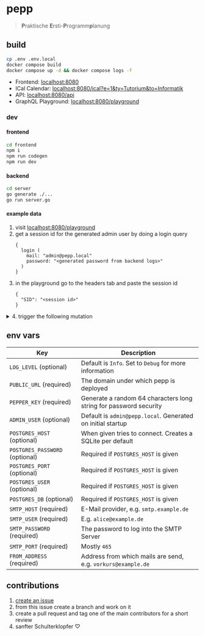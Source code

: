 # pepp
> **P**raktische **E**rsti-**P**rogramm**p**lanung

## build
```bash
cp .env .env.local
docker compose build
docker compose up -d && docker compose logs -f
```

- Frontend: [localhost:8080](http://localhost:8080)
- ICal Calendar: [localhost:8080/ical?e=1&ty=Tutorium&to=Informatik](http://localhost:8080/ical?e=1&ty=Tutorium&to=Informatik)
- API: [localhost:8080/api](http://localhost:8080/api)
- GraphQL Playground: [localhost:8080/playground](http://localhost:8080/playground)

### dev
#### frontend
```bash
cd frontend
npm i
npm run codegen
npm run dev
```

#### backend
```bash
cd server
go generate ./...
go run server.go
```

#### example data
1. visit [localhost:8080/playground](http://localhost:8080/playground)
2. get a session id for the generated admin user by doing a login query
    ```
    {
      login (
        mail: "admin@pepp.local"
        password: "<generated password from backend logs>"
      )
    }
    ```
3. in the playground go to the headers tab and paste the session id
    ```
    {
      "SID": "<session id>"
    }
    ```
<details>
    <summary>4. trigger the following mutation</summary>

    mutation exampleData {
      tutor1: addUser(user: {mail: "tutor1@example.de", fn: "Tutorin", sn: "One", password: "test1"})
      tutor2: addUser(user: {mail: "tutor2@example.de", fn: "Tutor", sn: "Two", password: "test2"})
      mmk: addBuilding(
        building: {name: "Mathematikon", street: "INF", number: "205", city: "Heidelberg", zip: "69115", latitude: 49.417493, longitude: 8.675197, zoomLevel: 17}
      ) {
        ID
      }
      kip: addBuilding(
        building: {name: "Kirchhoff-Institut für Physik", street: "INF", number: "227", city: "Heidelberg", zip: "69115", latitude: 49.4162501, longitude: 8.6694734, zoomLevel: 17}
      ) {
        ID
      }
      sr1: addRoom(
        room: {number: "101", name: "SR 1", capacity: 20, floor: 2, buildingID: 1}
      ) {
        number
      }
      sr2: addRoom(room: {number: "2.141", capacity: 35, buildingID: 1}) {
        number
      }
      sr3: addRoom(
        room: {number: "503", name: "Labor 1", capacity: 30, floor: 5, buildingID: 2}
      ) {
        number
      }
      mathe: addLabel(label: {name: "Mathe", color: "#87cefa", kind: TOPIC}) {
        name
      }
      info: addLabel(label: {name: "Informatik", color: "#FFE31A", kind: TOPIC}) {
        name
      }
      allg: addLabel(label: {name: "Allgemein", color: "#5D737E", kind: TOPIC}) {
        name
      }
      tutorial: addLabel(
        label: {name: "Tutorium", color: "#ABBA7C", kind: EVENT_TYPE}
      ) {
        name
      }
      vl: addLabel(label: {name: "Vorlesung", color: "#ffbf00", kind: EVENT_TYPE}) {
        name
      }
      vk: addEvent(
        event: {title: "Vorkurs 2025", description: "Lorem Ipsum", from: "2030-02-21T00:00:00Z", to: "2030-02-24T00:00:00Z", needsTutors: true}
      ) {
        ID
      }
      pvk: addEvent(
        event: {title: "Programmiervorkurs 2025", description: "Lorem Ipsum", from: "2030-02-21T00:00:00Z", to: "2030-02-24T00:00:00Z", needsTutors: true}
      ) {
        ID
      }
      alda: addEvent(
        event: {title: "Algorithmen und Datenstrukturen", description: "Lorem Ipsum dolor sit amed", topicName: "Informatik", typeName: "Tutorium", needsTutors: true, from: "2030-02-21T00:00:00Z", to: "2030-02-21T01:00:00Z", umbrellaID: 1}
      ) {
        ID
      }
      ana: addEvent(
        event: {title: "Analysis", description: "Lorem Ipsum dolor sit amed", topicName: "Mathe", typeName: "Vorlesung", needsTutors: true, from: "2030-02-28T00:00:00Z", to: "2030-02-28T02:00:00Z", umbrellaID: 1}
      ) {
        ID
      }
      sr1vk: addRoomAvailabilityForEvent(
        availability: {roomNumber: "101", buildingID: 1, eventID: 3}
      ) {
        number
      }
      sr2vk: addRoomAvailabilityForEvent(
        availability: {roomNumber: "2.141", buildingID: 1, eventID: 3}
      ) {
        number
      }
      sr3pvk: addRoomAvailabilityForEvent(
        availability: {roomNumber: "503", buildingID: 2, eventID: 5}
      ) {
        number
      }
      t1sr1: addEventAssignmentForTutor(
        assignment: {eventID: 3, userMail: "tutor1@example.de", roomNumber: "101", buildingID: 1}
      ) {
        ID
      }
      t2sr1: addEventAssignmentForTutor(
        assignment: {eventID: 3, userMail: "tutor2@example.de", roomNumber: "101", buildingID: 1}
      ) {
        ID
      }
  		t2sr2: addEventAssignmentForTutor(
        assignment: {eventID: 3, userMail: "tutor2@example.de", roomNumber: "2.141", buildingID: 1}
      ) {
        ID
      }
      t1vk: addTutorAvailabilityForEvent(
        availability: {userMail: "tutor1@example.de", eventID: [3, 4]}
      ) {
        mail
      }
  		t2vk: addTutorAvailabilityForEvent(
        availability: {userMail: "tutor2@example.de", eventID: [3, 4]}
      ) {
        mail
      }
      addForm(
        form: {title: "Beispielregistrierung", description: "Lorem Ipsum dolor sit amed", questions: [{title: "Wie viel Programmiererfahrung hast du?", type: SCALE, required: true, answers: [{title: "Keine", points: 8}, {title: "Ich arbeite an eigenen Projekten", points: 0}]}, {title: "Welche der folgenden Konzepte kennst du noch nicht?", type: MULTIPLE_CHOICE, required: false, answers: [{title: "Variablen", points: 5}, {title: "If-Bedingungen", points: 4}, {title: "For/While-Schleifen", points: 3}, {title: "Klassen", points: 1}]}]}
      ) {
        eventID
      }
      s1: addSetting(setting: {key: "copyright-notice", value: "Copyright © 2024, Fachschaft MathPhysInfo. All rights reserved.", type: STRING}) { key }
      s2: addSetting(setting: {key: "email-greeting", value: "Hey", type: STRING}) { key }
      s3: addSetting(setting: {key: "email-signature", value: "Dein", type: STRING}) { key }
      s4: addSetting(setting: {key: "email-name", value: "Fachschaft MPI", type: STRING}) { key }
      s5: addSetting(setting: {key: "email-confirm-subject", value: "Bestätige deine Registrierung", type: STRING}) { key }
      s6: addSetting(setting: {key: "email-confirm-intro", value: "Bitte bestätige deine Registrierung.", type: STRING}) { key }
      s7: addSetting(setting: {key: "email-confirm-button-instruction", value: "Klicke auf den Button", type: STRING}) { key }
      s8: addSetting(setting: {key: "email-confirm-button-text", value: "Bestätigen", type: STRING}) { key }
      s9: addSetting(setting: {key: "email-availability-subject", value: "Verfügbarkeit für Tutorien", type: STRING}) { key }
      s10: addSetting(setting: {key: "email-availability-intro", value: "Bitte gib deine Verfügbarkeiten an.", type: STRING}) { key }
      s11: addSetting(setting: {key: "email-availability-outro", value: "Danke für deine Rückmeldung!", type: STRING}) { key }
      s12: addSetting(setting: {key: "email-assignment-subject", value: "Zuteilung zu Tutorien", type: STRING}) { key }
      s13: addSetting(setting: {key: "email-assignment-event-title", value: "Veranstaltung", type: STRING}) { key }
      s14: addSetting(setting: {key: "email-assignment-kind-title", value: "Art", type: STRING}) { key }
      s15: addSetting(setting: {key: "email-assignment-date-title", value: "Datum", type: STRING}) { key }
      s16: addSetting(setting: {key: "email-assignment-time-title", value: "Uhrzeit", type: STRING}) { key }
      s17: addSetting(setting: {key: "email-assignment-room-title", value: "Raum", type: STRING}) { key }
      s18: addSetting(setting: {key: "email-assignment-building-title", value: "Gebäude", type: STRING}) { key }
      s19: addSetting(setting: {key: "email-assignment-intro", value: "Hier ist deine Zuteilung", type: STRING}) { key }
      s20: addSetting(setting: {key: "email-assignment-outro", value: "Viel Erfolg!", type: STRING}) { key }
    }
</details>

## env vars

| Key | Description |
| - | - |
| `LOG_LEVEL` (optional) | Default is `Info`. Set to `Debug` for more information |
| `PUBLIC_URL` (required) | The domain under which pepp is deployed |
| `PEPPER_KEY` (required) | Generate a random 64 characters long string for password security |
| `ADMIN_USER` (optional) | Default is `admin@pepp.local`. Generated on initial startup |
| `POSTGRES_HOST` (optional) | When given tries to connect. Creates a SQLite per default |
| `POSTGRES_PASSWORD` (optional) | Required if `POSTGRES_HOST` is given |
| `POSTGRES_PORT` (optional) | Required if `POSTGRES_HOST` is given |
| `POSTGRES_USER` (optional) | Required if `POSTGRES_HOST` is given |
| `POSTGRES_DB` (optional) | Required if `POSTGRES_HOST` is given |
| `SMTP_HOST` (required) |  E-Mail provider, e.g. `smtp.example.de` |
| `SMTP_USER` (required) | E.g. `alice@example.de` |
| `SMTP_PASSWORD` (required) | The password to log into the SMTP Server |
| `SMTP_PORT` (required) | Mostly `465` |
| `FROM_ADDRESS` (required) | Address from which mails are send, e.g. `vorkurs@example.de` |

## contributions
1. [create an issue](https://github.com/FachschaftMathPhysInfo/pepp/issues/new)
2. from this issue create a branch and work on it
3. create a pull request and tag one of the main contributors for a short review
4. sanfter Schulterklopfer ♡
